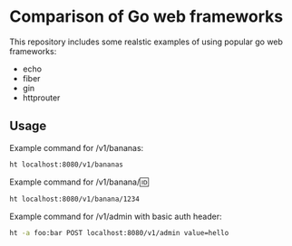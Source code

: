 # Comparison of Go web frameworks

This repository includes some realstic examples of using popular go web frameworks:
- echo
- fiber
- gin
- httprouter

## Usage
Example command for /v1/bananas:
```bash
ht localhost:8080/v1/bananas
```

Example command for /v1/banana/:id:
```bash
ht localhost:8080/v1/banana/1234
```

Example command for /v1/admin with basic auth header:
```bash
ht -a foo:bar POST localhost:8080/v1/admin value=hello
```
